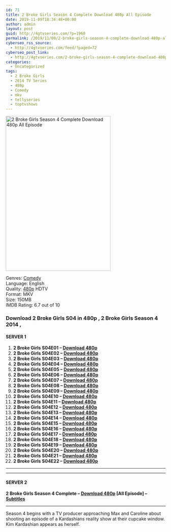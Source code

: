 ```yaml
---
id: 71
title: 2 Broke Girls Season 4 Complete Download 480p All Episode
date: 2019-11-09T18:34:48+00:00
author: admin
layout: post
guid: http://4gtvseries.com/?p=1960
permalink: /2019/11/09/2-broke-girls-season-4-complete-download-480p-all-episode/
cyberseo_rss_source:
  - http://4gtvseries.com/feed/?paged=72
cyberseo_post_link:
  - http://4gtvseries.com/2-broke-girls-season-4-complete-download-480p-all-episode/
categories:
  - Uncategorized
tags:
  - 2 Broke Girls
  - 2014 TV Series
  - 480p
  - Comedy
  - mkv
  - tellyseries
  - toptvshows
---
```

<img loading="lazy" class="aligncenter" src="https://4.bp.blogspot.com/-SzvicfhIH-w/XccCpiD4UII/AAAAAAAAALc/sVqWlMSlaGQq8NaVBSrlAho_RZnw50mMwCK4BGAYYCw/s1600/2%2BBroke%2BGirls%2BSeason%2B4.jpg" alt="2 Broke Girls Season 4 Complete Download 480p All Episode" width="330" height="488" />

Genres:&nbsp;<a href="http://4gtvseries.com/tag/comedy/" data-wpel-link="internal">Comedy</a>  
Language: English  
Quality:&nbsp;<a href="http://4gtvseries.com/tag/480p/" data-wpel-link="internal">480p</a> HDTV  
Format: MKV  
Size: 150MB  
IMDB Rating: 6.7 out of 10

### **Download 2 Broke Girls S04 in 480p , 2 Broke Girls Season 4 2014 ,&nbsp;**

#### <span><strong>SERVER 1</strong></span>

  1. **2 Broke Girls S04E01 – <a href="http://slink.dl480p.xyz/da8ya1" data-wpel-link="external" target="_blank" rel="nofollow external noopener noreferrer" class="wpel-icon-left"><i class="wpel-icon fa fa-download" aria-hidden="true"></i>Download 480p</a>**
  2. **2 Broke Girls S04E02 – <a href="http://slink.dl480p.xyz/U2xWzvj" data-wpel-link="external" target="_blank" rel="nofollow external noopener noreferrer" class="wpel-icon-left"><i class="wpel-icon fa fa-download" aria-hidden="true"></i>Download 480p</a>**
  3. **2 Broke Girls S04E03 – <a href="http://slink.dl480p.xyz/TcUAF4" data-wpel-link="external" target="_blank" rel="nofollow external noopener noreferrer" class="wpel-icon-left"><i class="wpel-icon fa fa-download" aria-hidden="true"></i>Download 480p</a>**
  4. **2 Broke Girls S04E04 – <a href="http://slink.dl480p.xyz/NAcfGX" data-wpel-link="external" target="_blank" rel="nofollow external noopener noreferrer" class="wpel-icon-left"><i class="wpel-icon fa fa-download" aria-hidden="true"></i>Download 480p</a>**
  5. **2 Broke Girls S04E05 – <a href="http://slink.dl480p.xyz/dlhzUyr" data-wpel-link="external" target="_blank" rel="nofollow external noopener noreferrer" class="wpel-icon-left"><i class="wpel-icon fa fa-download" aria-hidden="true"></i>Download 480p</a>**
  6. **2 Broke Girls S04E06 – <a href="http://slink.dl480p.xyz/FqmSa" data-wpel-link="external" target="_blank" rel="nofollow external noopener noreferrer" class="wpel-icon-left"><i class="wpel-icon fa fa-download" aria-hidden="true"></i>Download 480p</a>**
  7. **2 Broke Girls S04E07 – <a href="http://slink.dl480p.xyz/VbxzMr" data-wpel-link="external" target="_blank" rel="nofollow external noopener noreferrer" class="wpel-icon-left"><i class="wpel-icon fa fa-download" aria-hidden="true"></i>Download 480p</a>**
  8. **2 Broke Girls S04E08 – <a href="http://slink.dl480p.xyz/FKMhuD0" data-wpel-link="external" target="_blank" rel="nofollow external noopener noreferrer" class="wpel-icon-left"><i class="wpel-icon fa fa-download" aria-hidden="true"></i>Download 480p</a>**
  9. **2 Broke Girls S04E09 – <a href="http://slink.dl480p.xyz/cqOit97" data-wpel-link="external" target="_blank" rel="nofollow external noopener noreferrer" class="wpel-icon-left"><i class="wpel-icon fa fa-download" aria-hidden="true"></i>Download 480p</a>**
 10. **2 Broke Girls S04E10 – <a href="http://slink.dl480p.xyz/wWPM" data-wpel-link="external" target="_blank" rel="nofollow external noopener noreferrer" class="wpel-icon-left"><i class="wpel-icon fa fa-download" aria-hidden="true"></i>Download 480p</a>**
 11. **2 Broke Girls S04E11 – <a href="http://slink.dl480p.xyz/flh6cNfi" data-wpel-link="external" target="_blank" rel="nofollow external noopener noreferrer" class="wpel-icon-left"><i class="wpel-icon fa fa-download" aria-hidden="true"></i>Download 480p</a>**
 12. **2 Broke Girls S04E12 – <a href="http://slink.dl480p.xyz/YvqQ" data-wpel-link="external" target="_blank" rel="nofollow external noopener noreferrer" class="wpel-icon-left"><i class="wpel-icon fa fa-download" aria-hidden="true"></i>Download 480p</a>**
 13. **2 Broke Girls S04E13 – <a href="http://slink.dl480p.xyz/jOlTL" data-wpel-link="external" target="_blank" rel="nofollow external noopener noreferrer" class="wpel-icon-left"><i class="wpel-icon fa fa-download" aria-hidden="true"></i>Download 480p</a>**
 14. **2 Broke Girls S04E14 – <a href="http://slink.dl480p.xyz/1NjEykvK" data-wpel-link="external" target="_blank" rel="nofollow external noopener noreferrer" class="wpel-icon-left"><i class="wpel-icon fa fa-download" aria-hidden="true"></i>Download 480p</a>**
 15. **2 Broke Girls S04E15 – <a href="http://slink.dl480p.xyz/SlPEcrrr" data-wpel-link="external" target="_blank" rel="nofollow external noopener noreferrer" class="wpel-icon-left"><i class="wpel-icon fa fa-download" aria-hidden="true"></i>Download 480p</a>**
 16. **2 Broke Girls S04E16 – <a href="http://slink.dl480p.xyz/zaghI" data-wpel-link="external" target="_blank" rel="nofollow external noopener noreferrer" class="wpel-icon-left"><i class="wpel-icon fa fa-download" aria-hidden="true"></i>Download 480p</a>**
 17. **2 Broke Girls S04E17 – <a href="http://slink.dl480p.xyz/mYuD2" data-wpel-link="external" target="_blank" rel="nofollow external noopener noreferrer" class="wpel-icon-left"><i class="wpel-icon fa fa-download" aria-hidden="true"></i>Download 480p</a>**
 18. **2 Broke Girls S04E18 – <a href="http://slink.dl480p.xyz/3qhw0kJ5" data-wpel-link="external" target="_blank" rel="nofollow external noopener noreferrer" class="wpel-icon-left"><i class="wpel-icon fa fa-download" aria-hidden="true"></i>Download 480p</a>**
 19. **2 Broke Girls S04E19 – <a href="http://slink.dl480p.xyz/Nrnqj" data-wpel-link="external" target="_blank" rel="nofollow external noopener noreferrer" class="wpel-icon-left"><i class="wpel-icon fa fa-download" aria-hidden="true"></i>Download 480p</a>**
 20. **2 Broke Girls S04E20 – <a href="http://slink.dl480p.xyz/IvSMbq" data-wpel-link="external" target="_blank" rel="nofollow external noopener noreferrer" class="wpel-icon-left"><i class="wpel-icon fa fa-download" aria-hidden="true"></i>Download 480p</a>**
 21. **2 Broke Girls S04E21 – <a href="http://slink.dl480p.xyz/bKaS5q" data-wpel-link="external" target="_blank" rel="nofollow external noopener noreferrer" class="wpel-icon-left"><i class="wpel-icon fa fa-download" aria-hidden="true"></i>Download 480p</a>**
 22. **2 Broke Girls S04E22 – <a href="http://slink.dl480p.xyz/s23F" data-wpel-link="external" target="_blank" rel="nofollow external noopener noreferrer" class="wpel-icon-left"><i class="wpel-icon fa fa-download" aria-hidden="true"></i>Download 480p</a>**

* * *

* * *

#### <span><strong>SERVER 2</strong></span>

**2 Broke Girls Season 4 Complete – <a href="http://dl480p.xyz/1794/" data-wpel-link="external" target="_blank" rel="nofollow external noopener noreferrer" class="wpel-icon-left"><i class="wpel-icon fa fa-download" aria-hidden="true"></i>Download 480p</a> [All Episode] – <a href="https://subscene.com/subtitles/2-broke-girls-fourth-season" data-wpel-link="external" target="_blank" rel="nofollow external noopener noreferrer" class="wpel-icon-left"><i class="wpel-icon fa fa-download" aria-hidden="true"></i>Subtitles</a>**

* * *

Season 4 begins with a TV producer approaching Max and Caroline about shooting an episode of a Kardashians reality show at their cupcake window. Kim Kardashian appears as herself.

<div align="center">
</div>